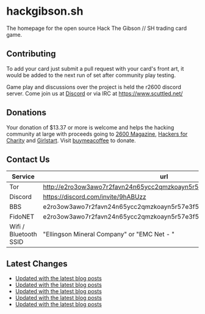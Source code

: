 # hackgibson.sh
The homepage for the open source Hack The Gibson // SH trading card game.


## Contributing

To add your card just submit a pull request with your card's front art, it would be added to the next run of set after community play testing.

Game play and discussions over the project is held the r2600 discord server. Come join us at [Discord](https://discord.com/invite/9hABUzz) or via IRC at https://www.scuttled.net/


## Donations

Your donation of $13.37 or more is welcome and helps the hacking community at large with proceeds going to [2600 Magazine](https://2600.com/), [Hackers for Charity](https://hackersforcharity.org) and [Girlstart](https://girlstart.org).  Visit [buymeacoffee](https://www.buymeacoffee.com/hackgibson.sh) to donate.


## Contact Us

Service | url
-|-
Tor | http://e2ro3ow3awo7r2favn24n65ycc2qmzkoayn5r57e3f56nvjwdcgg32ad.onion
Discord | https://discord.com/invite/9hABUzz
BBS | e2ro3ow3awo7r2favn24n65ycc2qmzkoayn5r57e3f56nvjwdcgg32ad.onion:23
FidoNET | e2ro3ow3awo7r2favn24n65ycc2qmzkoayn5r57e3f56nvjwdcgg32ad.onion:24554
Wifi / Bluetooth SSID | "Ellingson Mineral Company" or "EMC Net - <fidonet address>"

## Latest Changes
<!-- BLOG-POST-LIST:START -->
- [Updated with the latest blog posts](https://github.com/DFW2600/hackgibson.sh/commit/e50164f50cfa38bbde1f2821da0d9750705354b2)
- [Updated with the latest blog posts](https://github.com/DFW2600/hackgibson.sh/commit/0ed4d3f50ab7e4015c40cfa20f3f211eda853528)
- [Updated with the latest blog posts](https://github.com/DFW2600/hackgibson.sh/commit/aa6f24cfb07bbc725180bc1a7ee56efc38e0cb99)
- [Updated with the latest blog posts](https://github.com/DFW2600/hackgibson.sh/commit/cf5f0eebb2962208a4e4d4a91b1828d05468682d)
- [Updated with the latest blog posts](https://github.com/DFW2600/hackgibson.sh/commit/c06cd6b0e50f992338c86cafe620ee33daf0651f)
<!-- BLOG-POST-LIST:END -->
